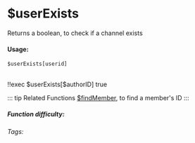 # $userExists
Returns a boolean, to check if a channel exists

#### Usage: 
`$userExists[userid]`


<br/>
<discord-messages>
	<discord-message :bot="false" role-color="#ffcc9a" author="Member">
		!!exec $userExists[$authorID]
	</discord-message>
	<discord-message :bot="true" role-color="#0099ff" author="Custom Command" avatar="https://media.discordapp.net/avatars/725721249652670555/781224f90c3b841ba5b40678e032f74a.webp">
		true
	</discord-message>
</discord-messages>

::: tip Related Functions
[$findMember](../Member/findMember.md), to find a member's ID
:::

##### Function difficulty: <Badge type="tip" text="Easy" vertical="middle" /> 
###### Tags: <Badge type="tip" text="Channel" vertical="middle" /> <Badge type="tip" text="exists" vertical="middle" /> <Badge type="tip" text="check" vertical="middle" /> <Badge type="tip" text="is real" vertical="middle" /> <Badge type="tip" text="server channel" vertical="middle" /> 